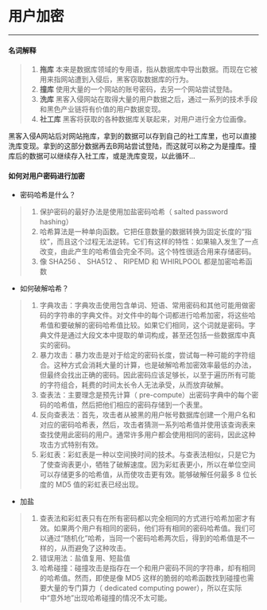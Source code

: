 # 用户加密
---


#### 名词解释

> 1. **拖库** 本来是数据库领域的专用语，指从数据库中导出数据。而现在它被用来指网站遭到入侵后，黑客窃取数据库的行为。
> 1. **撞库** 使用大量的一个网站的账号密码，去另一个网站尝试登陆。
> 1. **洗库** 黑客入侵网站在取得大量的用户数据之后，通过一系列的技术手段和黑色产业链将有价值的用户数据变现。
> 1. **社工库** 黑客将获取的各种数据库关联起来，对用户进行全方位画像。
> 

黑客入侵A网站后对网站拖库，拿到的数据可以存到自己的社工库里，也可以直接洗库变现。拿到的这部分数据再去B网站尝试登陆，而这就可以称之为是撞库。撞库后的数据可以继续存入社工库，或是洗库变现，以此循环...


#### 如何对用户密码进行加密

- 密码哈希是什么？

> 1. 保护密码的最好办法是使用加盐密码哈希（ salted password hashing）
> 1. 哈希算法是一种单向函数。它把任意数量的数据转换为固定长度的“指纹”，而且这个过程无法逆转。它们有这样的特性：如果输入发生了一点改变，由此产生的哈希值会完全不同。这个特性很适合用来存储密码。
> 1. 像 SHA256 、 SHA512 、 RIPEMD 和 WHIRLPOOL 都是加密哈希函数

- 如何破解哈希？

> 1. 字典攻击：字典攻击使用包含单词、短语、常用密码和其他可能用做密码的字符串的字典文件。对文件中的每个词都进行哈希加密，将这些哈希值和要破解的密码哈希值比较。如果它们相同，这个词就是密码。字典文件是通过大段文本中提取的单词构成，甚至还包括一些数据库中真实的密码。
> 1. 暴力攻击：暴力攻击是对于给定的密码长度，尝试每一种可能的字符组合。这种方式会消耗大量的计算，也是破解哈希加密效率最低的办法，但最终会找出正确的密码。因此密码应该足够长，以至于遍历所有可能的字符组合，耗费的时间太长令人无法承受，从而放弃破解。
> 1. 查表法：主要理念是预先计算（ pre-compute）出密码字典中的每个密码的哈希值，然后把他们相应的密码存储到一个表里。
> 1. 反向查表法：首先，攻击者从被黑的用户帐号数据库创建一个用户名和对应的密码哈希表，然后，攻击者猜测一系列哈希值并使用该查询表来查找使用此密码的用户。通常许多用户都会使用相同的密码，因此这种攻击方式特别有效。
> 1. 彩虹表：彩虹表是一种以空间换时间的技术。与查表法相似，只是它为了使查询表更小，牺牲了破解速度。因为彩虹表更小，所以在单位空间可以存储更多的哈希值，从而使攻击更有效。能够破解任何最多 8 位长度的 MD5 值的彩虹表已经出现。


- 加盐 
> 1. 查表法和彩虹表只有在所有密码都以完全相同的方式进行哈希加密才有效。如果两个用户有相同的密码，他们将有相同的密码哈希值。我们可以通过“随机化”哈希，当同一个密码哈希两次后，得到的哈希值是不一样的，从而避免了这种攻击。
> 1. 错误用法：盐值复用、短盐值
> 1. 哈希碰撞：碰撞攻击是指存在一个和用户密码不同的字符串，却有相同的哈希值。然而，即使是像 MD5 这样的脆弱的哈希函数找到碰撞也需要大量的专门算力（ dedicated computing power），所以在实际中“意外地”出现哈希碰撞的情况不太可能。
